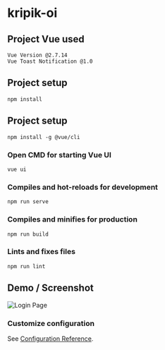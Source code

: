 # kripik-oi

## Project Vue used
```
Vue Version @2.7.14
Vue Toast Notification @1.0
```
## Project setup
```
npm install
```
## Project setup
```
npm install -g @vue/cli
```
### Open CMD for starting Vue UI
```
vue ui
```
### Compiles and hot-reloads for development
```
npm run serve
```

### Compiles and minifies for production
```
npm run build
```

### Lints and fixes files
```
npm run lint
```
## Demo / Screenshot
![Login Page](https://github.com/sandyh90/Codeigniter3-absen-digital/blob/master/images-demo/Screenshot_2021-02-03%20Login%20Absensi.png)

### Customize configuration
See [Configuration Reference](https://cli.vuejs.org/config/).

